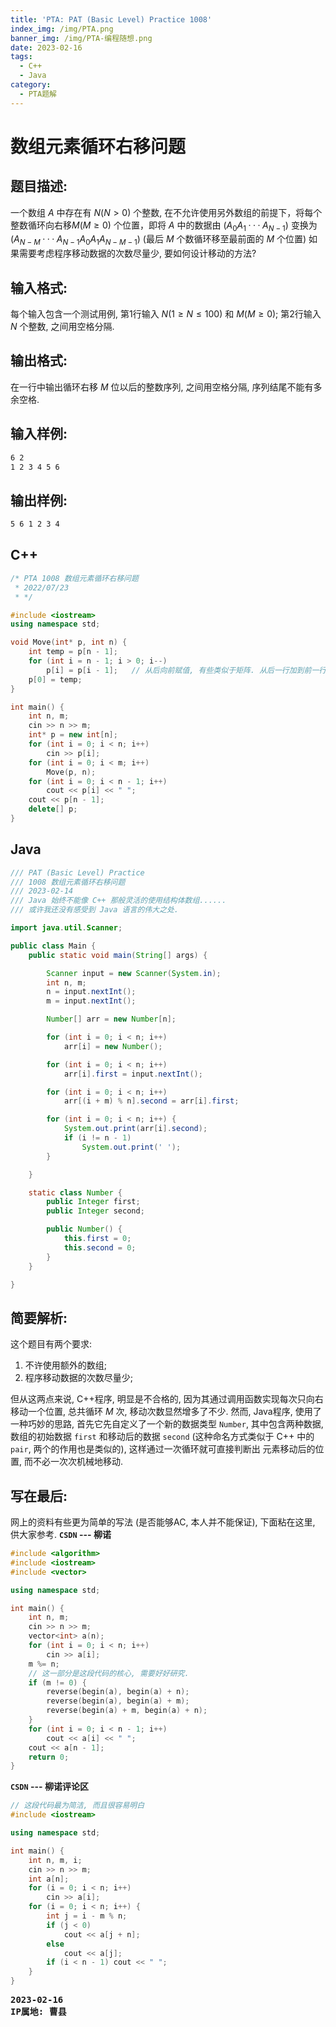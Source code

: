 ```yaml
---
title: 'PTA: PAT (Basic Level) Practice 1008'
index_img: /img/PTA.png
banner_img: /img/PTA-编程随想.png
date: 2023-02-16
tags:
  - C++
  - Java
category:
  - PTA题解
---
```


# 数组元素循环右移问题

## 题目描述:
一个数组 $A$ 中存在有 $N(N>0)$ 个整数, 在不允许使用另外数组的前提下，将每个整数循环向右移$M(M \geq 0)$ 个位置，即将 $A$ 中的数据由 $(A_{0}A_{1}···A_{N-1})$ 变换为 $(A_{N-M}···A_{N-1}A_{0}A_{1}A_{N-M-1})$ (最后 $M$ 个数循环移至最前面的 $M$ 个位置) 如果需要考虑程序移动数据的次数尽量少, 要如何设计移动的方法?

## 输入格式: 
每个输入包含一个测试用例, 第1行输入 $N(1 \geq N \leq 100)$ 和 $M(M \geq 0)$; 第2行输入 $N$ 个整数, 之间用空格分隔.

## 输出格式: 
在一行中输出循环右移 $M$ 位以后的整数序列, 之间用空格分隔, 序列结尾不能有多余空格.

## 输入样例:
```txt
6 2
1 2 3 4 5 6
```

## 输出样例:
```txt
5 6 1 2 3 4
```

## C++
```cpp
/* PTA 1008 数组元素循环右移问题
 * 2022/07/23
 * */

#include <iostream>
using namespace std;

void Move(int* p, int n) {
    int temp = p[n - 1];
    for (int i = n - 1; i > 0; i--)
        p[i] = p[i - 1];   // 从后向前赋值, 有些类似于矩阵. 从后一行加到前一行
    p[0] = temp;
}

int main() {
    int n, m;
    cin >> n >> m;
    int* p = new int[n];
    for (int i = 0; i < n; i++)
        cin >> p[i];
    for (int i = 0; i < m; i++)
        Move(p, n);
    for (int i = 0; i < n - 1; i++)
        cout << p[i] << " ";
    cout << p[n - 1];
    delete[] p;
}
```

## Java
```java
/// PAT (Basic Level) Practice
/// 1008 数组元素循环右移问题
/// 2023-02-14
/// Java 始终不能像 C++ 那般灵活的使用结构体数组......
/// 或许我还没有感受到 Java 语言的伟大之处.

import java.util.Scanner;

public class Main {
    public static void main(String[] args) {

        Scanner input = new Scanner(System.in);
        int n, m;
        n = input.nextInt();
        m = input.nextInt();

        Number[] arr = new Number[n];

        for (int i = 0; i < n; i++)
            arr[i] = new Number();

        for (int i = 0; i < n; i++)
            arr[i].first = input.nextInt();

        for (int i = 0; i < n; i++)
            arr[(i + m) % n].second = arr[i].first;

        for (int i = 0; i < n; i++) {
            System.out.print(arr[i].second);
            if (i != n - 1)
                System.out.print(' ');
        }

    }

    static class Number {
        public Integer first;
        public Integer second;

        public Number() {
            this.first = 0;
            this.second = 0;
        }
    }

}
```

## 简要解析: 
这个题目有两个要求:

1. 不许使用额外的数组;
2. 程序移动数据的次数尽量少;

但从这两点来说, C++程序, 明显是不合格的, 因为其通过调用函数实现每次只向右移动一个位置, 总共循环 $M$ 次, 移动次数显然增多了不少.
然而, Java程序, 使用了一种巧妙的思路, 首先它先自定义了一个新的数据类型 `Number`, 其中包含两种数据, 数组的初始数据 `first` 和移动后的数据 `second` (这种命名方式类似于 C++ 中的 `pair`, 两个的作用也是类似的), 这样通过一次循环就可直接判断出 元素移动后的位置, 而不必一次次机械地移动.

## 写在最后:
网上的资料有些更为简单的写法 (是否能够AC, 本人并不能保证), 下面粘在这里, 供大家参考.
**`CSDN` --- 柳诺**
```cpp
#include <algorithm>
#include <iostream>
#include <vector>

using namespace std;

int main() {
    int n, m;
    cin >> n >> m;
    vector<int> a(n);
    for (int i = 0; i < n; i++)
        cin >> a[i];
    m %= n;
    // 这一部分是这段代码的核心, 需要好好研究.
    if (m != 0) {
        reverse(begin(a), begin(a) + n);
        reverse(begin(a), begin(a) + m);
        reverse(begin(a) + m, begin(a) + n);
    }
    for (int i = 0; i < n - 1; i++)
        cout << a[i] << " ";
    cout << a[n - 1];
    return 0;
}
```

**`CSDN` --- 柳诺评论区**
```cpp
// 这段代码最为简洁, 而且很容易明白
#include <iostream>

using namespace std;

int main() {
    int n, m, i;
    cin >> n >> m;
    int a[n];
    for (i = 0; i < n; i++)
        cin >> a[i];
    for (i = 0; i < n; i++) {
        int j = i - m % n;
        if (j < 0)
            cout << a[j + n];
        else
            cout << a[j];
        if (i < n - 1) cout << " ";
    }
}

```

<pre class="note note-info">
<strong>2023-02-16</strong> 
<strong>IP属地: 曹县</strong>
</pre>